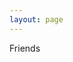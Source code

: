 ```yaml
---
layout: page
---
```

<script setup>
import {
  VPTeamPage,
  VPTeamPageTitle,
  VPTeamMembers
} from 'vitepress/theme'

const members = [
  {
    avatar: 'https://pku-cs-cjw.top/image/头像.jpg',
    name: 'c+v',
    title: 'Friend',
    links: [
      { icon: 'github'
      , link: 'https://pku-cs-cjw.top/' }
    ]
  }
]

</script>

<VPTeamPage>
  <VPTeamPageTitle>
    Friends
  </VPTeamPageTitle>
  <VPTeamMembers :members="members" />
</VPTeamPage>
